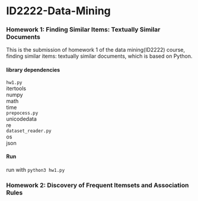 # ID2222-Data-Mining

### Homework 1: Finding Similar Items: Textually Similar Documents

This is the submission of homework 1 of the data mining(ID2222) course, finding similar items: textually similar documents, which is based on Python.

#### library dependencies

```hw1.py```  
itertools  
numpy  
math  
time  
```prepocess.py```   
unicodedata  
re  
```dataset_reader.py```  
os  
json  
#### Run
run with ```python3 hw1.py```

### Homework 2: Discovery of Frequent Itemsets and Association Rules